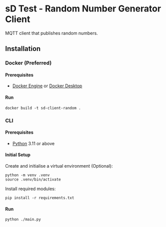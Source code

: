 # sD Test - Random Number Generator Client

MQTT client that publishes random numbers.

## Installation

### Docker (Preferred)

#### Prerequisites

* [Docker Engine](https://docs.docker.com/engine/install) or [Docker Desktop](https://docs.docker.com/desktop/)

#### Run

```shell
docker build -t sd-client-random .
```

### CLI

#### Prerequisites

* [Python](https://www.python.org/downloads/) 3.11 or above

#### Initial Setup

Create and initialise a virtual environment (Optional):
```shell
python -m venv .venv
source .venv/bin/activate
```
Install required modules:
```shell
pip install -r requirements.txt
```

#### Run


```shell
python ./main.py
```
